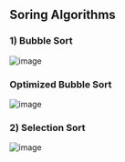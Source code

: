 ## Soring Algorithms


### 1) Bubble Sort
![image](https://user-images.githubusercontent.com/49062060/219481313-0230c383-da2d-4b42-a623-1a88b7b82b71.png)

### Optimized Bubble Sort
![image](https://user-images.githubusercontent.com/49062060/219481017-49daaee4-43b0-4e33-bb15-342bab9d8934.png)

### 2) Selection Sort
![image](https://user-images.githubusercontent.com/49062060/219667047-e3f8528d-3c2a-4270-aee2-d3ba740ccbf4.png)

